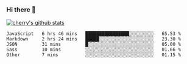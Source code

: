 ### Hi there 👋

<!--
**cherryred5959/cherryred5959** is a ✨ _special_ ✨ repository because its `README.md` (this file) appears on your GitHub profile.

Here are some ideas to get you started:

- 🔭 I’m currently working on ...
- 🌱 I’m currently learning ...
- 👯 I’m looking to collaborate on ...
- 🤔 I’m looking for help with ...
- 💬 Ask me about ...
- 📫 How to reach me: ...
- 😄 Pronouns: ...
- ⚡ Fun fact: ...
-->

[![cherry's github stats](https://github-readme-stats.vercel.app/api?username=cr-lgl&theme=dracula)](https://github.com/anuraghazra/github-readme-stats)

<!--START_SECTION:waka-->
```text
JavaScript   6 hrs 46 mins   ████████████████░░░░░░░░░   65.53 % 
Markdown     2 hrs 24 mins   █████░░░░░░░░░░░░░░░░░░░░   23.30 % 
JSON         31 mins         █░░░░░░░░░░░░░░░░░░░░░░░░   05.00 % 
Sass         10 mins         ░░░░░░░░░░░░░░░░░░░░░░░░░   01.66 % 
Other        7 mins          ░░░░░░░░░░░░░░░░░░░░░░░░░   01.15 %
```
<!--END_SECTION:waka-->
